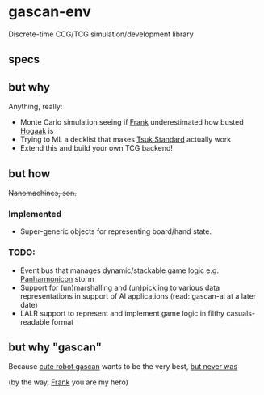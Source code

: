 # gascan-env
Discrete-time CCG/TCG simulation/development library

## specs


## but why
Anything, really:
* Monte Carlo simulation seeing if [Frank](https://www.channelfireball.com/all-strategy/articles/magic-math-hogaak-can-be-played-on-turn-2-in-60-of-its-games/) underestimated how busted [Hogaak](https://scryfall.com/card/mh1/202/hogaak-arisen-necropolis) is
* Trying to ML a decklist that makes [Tsuk Standard](https://cardfight.fandom.com/wiki/Goddess_of_the_Full_Moon,_Tsukuyomi_(V_Series)) actually work
* Extend this and build your own TCG backend!

## but how
~~Nanomachines, son.~~
### Implemented
* Super-generic objects for representing board/hand state.

### TODO:
* Event bus that manages dynamic/stackable game logic e.g. [Panharmonicon](https://scryfall.com/card/kld/226/panharmonicon) storm
* Support for (un)marshalling and (un)pickling to various data representations in support of AI applications (read: gascan-ai at a later date)
* LALR support to represent and implement game logic in filthy casuals-readable format

## but why "gascan"
Because [cute robot gascan](https://azurlane.koumakan.jp/Gascogne) wants to be the very best, [but never was](https://en.wikipedia.org/wiki/Richelieu-class_battleship#Clemenceau_and_Gascogne)

(by the way, [Frank](https://twitter.com/karsten_frank/) you are my hero)
